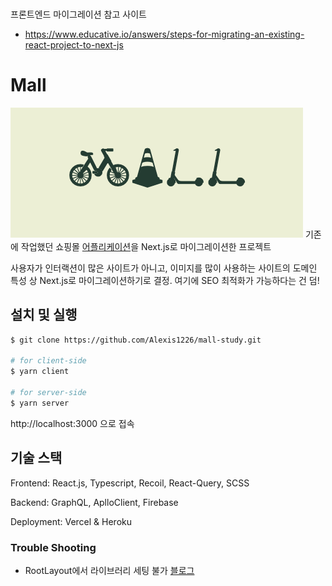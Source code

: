###

프론트엔드 마이그레이션 참고 사이트

- https://www.educative.io/answers/steps-for-migrating-an-existing-react-project-to-next-js

# Mall

![Mall image](/public/Mall.png)
기존에 작업했던 쇼핑몰 [어플리케이션](https://github.com/Alexis1226/mall-study)을 Next.js로 마이그레이션한 프로젝트

사용자가 인터랙션이 많은 사이트가 아니고, 이미지를 많이 사용하는 사이트의 도메인 특성 상 Next.js로 마이그레이션하기로 결정.
여기에 SEO 최적화가 가능하다는 건 덤!

## 설치 및 실행

```bash
$ git clone https://github.com/Alexis1226/mall-study.git

# for client-side
$ yarn client

# for server-side
$ yarn server
```

http://localhost:3000 으로 접속

## 기술 스택

Frontend: React.js, Typescript, Recoil, React-Query, SCSS

Backend: GraphQL, AplloClient, Firebase

Deployment: Vercel & Heroku

### Trouble Shooting

- RootLayout에서 라이브러리 세팅 불가 [블로그](https://alexisw.tistory.com/44)
